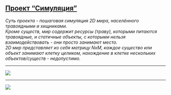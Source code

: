 <h2><a href="https://zhukovsd.github.io/java-backend-learning-course/projects/simulation/">Проект “Симуляция”</a></h2>
    <i>Суть проекта - пошаговая симуляция 2D мира, населённого травоядными и хищниками.</i><br>
    <i>Кроме существ, мир содержит ресурсы (траву), которыми питаются травоядные, и статичные объекты, с которыми нельзя взаимодействовать - они просто занимают место.</i><br>
    <i>2D мир представляет из себя матрицу NxM, каждое существо или объект занимают клетку целиком, нахождение в клетке нескольких объектов/существ - недопустимо.</i>
<br><hr>
<img src="src/img/simSymbol.gif">
<br><hr>
<img src="src/img/simEmoji.gif">
